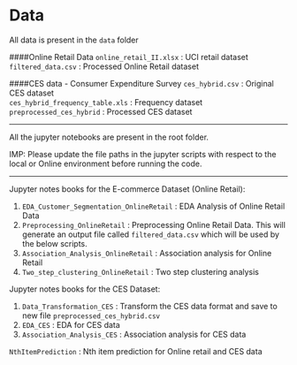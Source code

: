 # Data
All data is present in the `data` folder <br>

####Online Retail Data
`online_retail_II.xlsx` : UCI retail dataset <br>
`filtered_data.csv` :  Processed Online Retail dataset

####CES data - Consumer Expenditure Survey
`ces_hybrid.csv` : Original CES dataset <br>
`ces_hybrid_frequency_table.xls` : Frequency dataset <br>
`preprocessed_ces_hybrid` : Processed CES dataset
    
<hr>

All the jupyter notebooks are present in the root folder. <br> 

IMP: Please update the file paths in the jupyter scripts with respect to the local or Online environment before running the code.

<hr>

Jupyter notes books for the E-commerce Dataset (Online Retail):

1. `EDA_Customer_Segmentation_OnlineRetail` : EDA Analysis of Online Retail Data
2. `Preprocessing_OnlineRetail` : Preprocessing Online Retail Data. This will generate an output file called `filtered_data.csv` which will be used by the below scripts.
3. `Association_Analysis_OnlineRetail` : Association analysis for Online Retail 
4. `Two_step_clustering_OnlineRetail` : Two step clustering analysis

Jupyter notes books for the CES Dataset:

1. `Data_Transformation_CES` : Transform the CES data format and save to new file  `preprocessed_ces_hybrid.csv`
2. `EDA_CES` : EDA for CES data
3. `Association_Analysis_CES` : Association analysis for CES data


`NthItemPrediction` : Nth item prediction for Online retail and CES data
